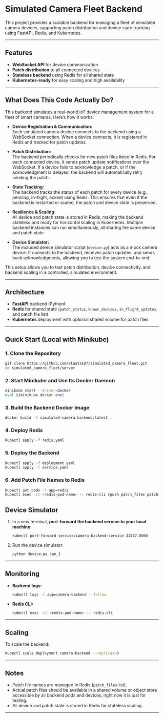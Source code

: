 # Simulated Camera Fleet Backend

This project provides a scalable backend for managing a fleet of simulated camera devices, supporting patch distribution and device state tracking using FastAPI, Redis, and Kubernetes.

---

## Features

- **WebSocket API** for device communication
- **Patch distribution** to all connected devices
- **Stateless backend** using Redis for all shared state
- **Kubernetes-ready** for easy scaling and high availability

---

## What Does This Code Actually Do?

This backend simulates a real-world IoT device management system for a fleet of smart cameras. Here’s how it works:

- **Device Registration & Communication:**  
  Each simulated camera device connects to the backend using a WebSocket connection. When a device connects, it is registered in Redis and tracked for patch updates.

- **Patch Distribution:**  
  The backend periodically checks for new patch files listed in Redis. For each connected device, it sends patch update notifications over the WebSocket. If a device fails to acknowledge a patch, or if the acknowledgment is delayed, the backend will automatically retry sending the patch.

- **State Tracking:**  
  The backend tracks the status of each patch for every device (e.g., pending, in-flight, acked) using Redis. This ensures that even if the backend is restarted or scaled, the patch and device state is preserved.

- **Resilience & Scaling:**  
  All device and patch state is stored in Redis, making the backend stateless and ready for horizontal scaling in Kubernetes. Multiple backend instances can run simultaneously, all sharing the same device and patch state.

- **Device Simulator:**  
  The included device simulator script (`device.py`) acts as a mock camera device. It connects to the backend, receives patch updates, and sends back acknowledgments, allowing you to test the system end-to-end.

This setup allows you to test patch distribution, device connectivity, and backend scaling in a controlled, simulated environment.

---

## Architecture

- **FastAPI** backend (Python)
- **Redis** for shared state (`patch_status`, `known_devices`, `in_flight_updates`, and patch file list)
- **Kubernetes** deployment with optional shared volume for patch files

---

## Quick Start (Local with Minikube)

### 1. Clone the Repository

```sh
git clone https://github.com/ataata107/simulated_camera_fleet.git
cd simulated_camera_fleet/server
```

### 2. Start Minikube and Use Its Docker Daemon

```sh
minikube start --driver=docker
eval $(minikube docker-env)
```

### 3. Build the Backend Docker Image

```sh
docker build -t simulated-camera-backend:latest .
```

### 4. Deploy Redis

```sh
kubectl apply -f redis.yaml
```

### 5. Deploy the Backend

```sh
kubectl apply -f deployment.yaml
kubectl apply -f service.yaml
```

### 6. Add Patch File Names to Redis

```sh
kubectl get pods -l app=redis
kubectl exec -it <redis-pod-name> -- redis-cli rpush patch_files patch1.txt patch2.txt
```


## Device Simulator

1. In a new terminal, **port-forward the backend service to your local machine**:

   ```sh
   kubectl port-forward service/camera-backend-service 31567:8000
   ```

2. Run the device simulator:

   ```sh
   python device.py cam_1
   ```
---

## Monitoring

- **Backend logs:**  
  ```sh
  kubectl logs -l app=camera-backend --follow
  ```
- **Redis CLI:**  
  ```sh
  kubectl exec -it <redis-pod-name> -- redis-cli
  ```

---

## Scaling

To scale the backend:
```sh
kubectl scale deployment camera-backend --replicas=3
```

---


## Notes

- Patch file names are managed in Redis (`patch_files` list).
- Actual patch files should be available in a shared volume or object store accessible by all backend pods and devices, right now it is just for testing.
- All device and patch state is stored in Redis for stateless scaling.

---

